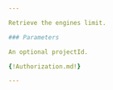 ```yaml
---

Retrieve the engines limit.

### Parameters

An optional projectId.

{!Authorization.md!}

---
```

